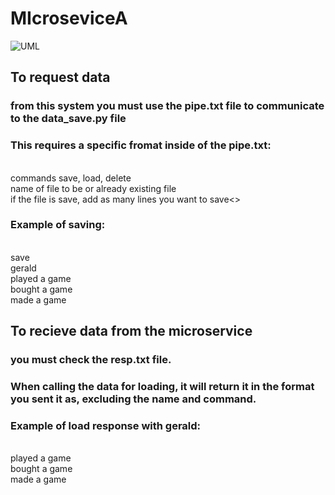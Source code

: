 # MIcroseviceA

![UML](https://github.com/NicholasGraalum/MIcroseviceA/assets/129789294/d71eceef-db43-4cba-ab6e-16a76a676df3)

## To request data
### from this system you must use the pipe.txt file to communicate to the data_save.py file
### This requires a specific fromat inside of the pipe.txt:

<br>commands save, load, delete
<br>name of file to be or already existing file
<br>if the file is save, add as many lines you want to save<>

### Example of saving:
<br>save
<br>gerald
<br>played a game 
<br>bought a game
<br>made a game

## To recieve data from the microservice 
### you must check the resp.txt file.
### When calling the data for loading, it will return it in the format you sent it as, excluding the name and command.

### Example of load response with gerald:
<br>played a game 
<br>bought a game
<br>made a game
